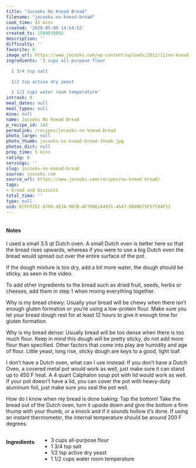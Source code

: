 ```yaml
---
title: "Jocooks No Knead Bread"
filename: "jocooks-no-knead-bread"
cook_time: 45 mins
created: '2020-05-09 14:54:52'
created_ts: 1589036092
description: ''
difficulty: ''
favorite: 0
image_url: https://www.jocooks.com/wp-content/uploads/2012/11/no-knead-crusty-bread-2-125x125.jpg
ingredients: '3 cups all-purpose flour

  1 3/4 tsp salt

  1/2 tsp active dry yeast

  1 1/2 cups water room temperature'
intrash: 0
meal_dates: null
meal_types: null
mine: null
name: Jocooks No Knead Bread
p_recipe_id: 142
permalink: /recipes/jocooks-no-knead-bread
photo_large: null
photo_thumb: jocooks-no-knead-bread-thumb.jpg
photos_dict: null
prep_time: 5 mins
rating: 0
servings: ''
slug: jocooks-no-knead-bread
source: jocooks.com
source_url: https://www.jocooks.com/recipes/no-knead-bread/
tags:
- bread and biscuits
total_time: ''
type: null
uid: ECFCF252-A706-4E3A-907B-AF70061A4931-4647-0000675F57194F11
---
```

<div class="large-8 medium-7 columns" id="writeup">		<div id="notes"><h4>Notes</h4>
<div class="box box-notes"><p>I used a small 3.5 qt Dutch oven. A small Dutch oven is better here so that the bread rises upwards, whereas if you were to use a big Dutch oven the bread would spread out over the entire surface of the pot.</p>
<p>If the dough mixture is too dry, add a bit more water, the dough should be sticky, as seen in the video.</p>
<p>To add other ingredients to the bread such as dried fruit, seeds, herbs or cheeses, add them in step 1 when mixing everything together.</p>
<p>Why is my bread chewy: Usually your bread will be chewy when there isn’t enough gluten formation or you’re using a low-protein flour. Make sure you let your bread dough rest for at least 12 hours to give it enough time for gluten formation.</p>
<p>Why is my bread dense: Usually bread will be too dense when there is too much flour. Keep in mind this dough will be pretty sticky, do not add more flour than specified. Other factors that come into play are humidity and age of flour. Little yeast, long rise, sticky dough are keys to a good, light loaf.</p>
<p>I don’t have a Dutch oven, what can I use instead: If you don’t have a Dutch Oven, a covered metal pot would work as well, just make sure it can stand up to 450 F heat. A 4 quart Calphalon soup pot with lid would work as well. If your pot doesn’t have a lid, you can cover the pot with heavy-duty aluminum foil, just make sure you seal the pot well.</p>
<p>How do I know when my bread is done baking: Tap the bottom! Take the bread out of the Dutch oven, turn it upside down and give the bottom a firm thump with your thumb, or a knock and if it sounds hollow it’s done. If using an instant thermometer, the internal temperature should be around 200 F degrees.</p>
</div></div>	</div><!-- #writeup -->
</div><!-- #row-one -->
<div class="row" id="row-two">	<div class="medium-4 small-5 columns" id="ingredients"><h4>Ingredients</h4><div class="box box-ingredients content"><ul>
<li>3 cups all-purpose flour</li>
<li>1 3/4 tsp salt</li>
<li>1/2 tsp active dry yeast</li>
<li>1 1/2 cups water room temperature</li>
</ul>
</div>	</div>	<div class="medium-6 small-7 columns" id="directions">	</div>